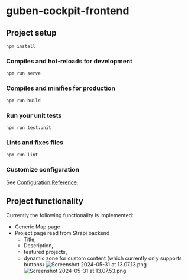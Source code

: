 # guben-cockpit-frontend

## Project setup
```
npm install
```

### Compiles and hot-reloads for development
```
npm run serve
```

### Compiles and minifies for production
```
npm run build
```

### Run your unit tests
```
npm run test:unit
```

### Lints and fixes files
```
npm run lint
```

### Customize configuration
See [Configuration Reference](https://cli.vuejs.org/config/).

## Project functionality
Currently the following functionality is implemented:
- Generic Map page
- Project page read from Strapi backend
  - Title, 
  - Description, 
  - featured projects, 
  - dynamic zone for custom content (which currently only supports buttons)
![Screenshot 2024-05-31 at 13.07.13.png](..%2F..%2F..%2F..%2F..%2F..%2Fvar%2Ffolders%2F47%2Fvkmghkdx4jj8h07p2sphhmzr0000gn%2FT%2FTemporaryItems%2FNSIRD_screencaptureui_rdZUdZ%2FScreenshot%202024-05-31%20at%2013.07.13.png)
![Screenshot 2024-05-31 at 13.07.53.png](..%2F..%2F..%2F..%2F..%2F..%2Fvar%2Ffolders%2F47%2Fvkmghkdx4jj8h07p2sphhmzr0000gn%2FT%2FTemporaryItems%2FNSIRD_screencaptureui_bzTtsB%2FScreenshot%202024-05-31%20at%2013.07.53.png)
